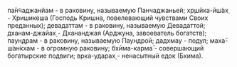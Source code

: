 па̄н̃чаджанйам - в раковину, называемую Панчаджаньей; хр̣шӣка-ӣш́ах̣ - Хришикеша (Господь Кришна, повелевающий чувствами Своих преданных); девадаттам - в раковину, называемую Девадаттой; дханам-джайах̣ - Дхананджая (Арджуна, завоеватель богатств); паун̣д̣рам - в раковину, называемую Паундрой; дадхмау - подул; маха̄-ш́ан̇кхам - в огромную раковину; бхӣма-карма̄ - совершающий богатырские подвиги; вр̣ка-ударах̣ - ненасытный едок (Бхима).